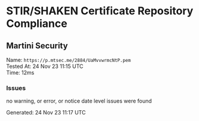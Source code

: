 # STIR/SHAKEN Certificate Repository Compliance

## Martini Security

Name: `https://p.mtsec.me/2884/UaMvvwrmcNtP.pem`\
Tested At: 24 Nov 23 11:15 UTC\
Time: 12ms

### Issues

no warning, or error, or notice date level issues were found

Generated: 24 Nov 23 11:17 UTC
